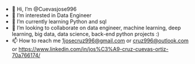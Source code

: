 - 👋 Hi, I’m @Cuevasjose996
- 👀 I’m interested in Data Engineer
- 🌱 I’m currently learning Python and sql
- 💞️ I’m looking to collaborate on data engineer, machine learning, deep learning, big data, data science, back-end python projects :)
- 📫 How to reach me 1josecruz996@gmail.com or cruz996@outlook.com or https://www.linkedin.com/in/jos%C3%A9-cruz-cuevas-ortiz-70a766174/

<!---
Cuevasjose996/Cuevasjose996 is a ✨ special ✨ repository because its `README.md` (this file) appears on your GitHub profile.
You can click the Preview link to take a look at your changes.
--->
